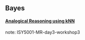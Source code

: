 ## Bayes

#### [Analogical Reasoning using kNN](./2.AnalogicalReasoning.ipynb)
note: ISY5001-MR-day3-workshop3